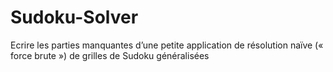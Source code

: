 # Sudoku-Solver
Ecrire les parties manquantes d’une petite application de résolution naïve (« force brute ») de grilles de Sudoku généralisées
